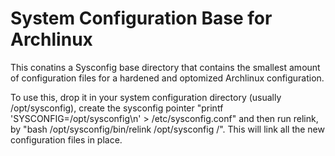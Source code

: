 # System Configuration Base for Archlinux

This conatins a Sysconfig base directory that contains the smallest amount
of configuration files for a hardened and optomized Archlinux configuration.

To use this, drop it in your system configuration directory (usually /opt/sysconfig),
create the sysconfig pointer "printf 'SYSCONFIG=/opt/sysconfig\n' > /etc/sysconfig.conf" and then
run relink, by "bash /opt/sysconfig/bin/relink /opt/sysconfig /". This will link all the
new configuration files in place.
